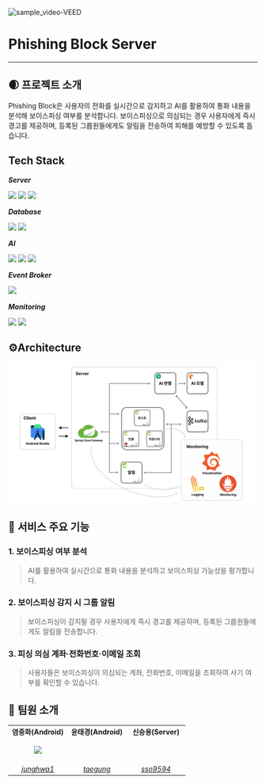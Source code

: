![sample_video-VEED](https://github.com/user-attachments/assets/d2b98b39-60d7-462a-b4b2-69f9ff9e211b)


# Phishing Block Server

----

## 🌒 프로젝트 소개
Phishing Block은 사용자의 전화를 실시간으로 감지하고 AI를 활용하여 통화 내용을 분석해 보이스피싱 여부를 분석합니다. 
보이스피싱으로 의심되는 경우 사용자에게 즉시 경고를 제공하며, 등록된 그룹원들에게도 알림을 전송하여 피해를 예방할 수 있도록 돕습니다.
## Tech Stack
***Server***

<img src="https://img.shields.io/badge/java17-%23ED8B00?style=for-the-badge&logo=java17&logoColor=white"> <img src="https://img.shields.io/badge/springboot-6DB33F?style=for-the-badge&logo=springboot&logoColor=white"> <img src="https://img.shields.io/badge/gradle-02303A?style=for-the-badge&logo=gradle&logoColor=white">
<br>

***Database***

<img src="https://img.shields.io/badge/mysql-4479A1?style=for-the-badge&logo=mysql&logoColor=white">  <img src="https://img.shields.io/badge/Redis-DC382D?style=for-the-badge&logo=Redis&logoColor=white">
<br>

***AI***

<img src="https://img.shields.io/badge/tensorflow-FF6F00?style=for-the-badge&logo=tensorflow&logoColor=white"> <img src="https://img.shields.io/badge/numpy-013243?style=for-the-badge&logo=numpy&logoColor=white"> <img src="https://img.shields.io/badge/fastapi-009688?style=for-the-badge&logo=fastapi&logoColor=white">
<br>

***Event Broker***

<img src="https://img.shields.io/badge/apache kafka-231F20?style=for-the-badge&logo=apachekafka&logoColor=white">

***Monitoring***

<img src="https://img.shields.io/badge/grafana-F46800?style=for-the-badge&logo=grafana&logoColor=white"> <img src="https://img.shields.io/badge/prometheus-E6522C?style=for-the-badge&logo=prometheus&logoColor=white">


## ⚙Architecture
![architecture](./resources/architecture.png)

## 🔑 서비스 주요 기능
### 1. 보이스피싱 여부 분석
> AI를 활용하여 실시간으로 통화 내용을 분석하고 보이스피싱 가능성을 평가합니다.
### 2. 보이스피싱 감지 시 그룹 알림
> 보이스피싱이 감지될 경우 사용자에게 즉시 경고를 제공하며, 등록된 그룹원들에게도 알림을 전송합니다.
### 3. 피싱 의심 계좌·전화번호·이메일 조회
> 사용자들은 보이스피싱이 의심되는 계좌, 전화번호, 이메일을 조회하여 사기 여부를 확인할 수 있습니다.

## 👏 팀원 소개

<table>
    <tr align="center">
        <td width="33%"><B>염중화(Android)</B></td>
        <td width="33%"><B>윤태경(Android)</B></td>
        <td width="33%"><B>신승용(Server)</B></td>
    </tr>
    <tr align="center">
        <td>
            <p><img src="https://github.com/junghwa1.png" width="70%"/></p>
        </td>
        <td>
            <p><img src="https://github.com/taegung.png" width="70%" alt=""/></p>
        </td>
        <td>
            <p><img src="https://github.com/sso9594.png" width="70%" alt=""/></p>
        </td>
    </tr>
    <tr align="center">
        <td>
            <a href="https://github.com/junghwa1"><I>junghwa1</I></a>
        </td>
        <td>
            <a href="https://github.com/taegung"><I>taegung</I></a>
        </td>
        <td>
            <a href="https://github.com/sso9594"><I>sso9594</I></a>
        </td>
    </tr>
</table>

